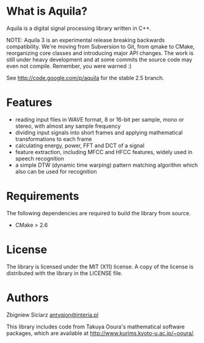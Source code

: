 What is Aquila?
===============

Aquila is a digital signal processing library written in C++.

NOTE: Aquila 3 is an experimental release breaking backwards compatibility.
We're moving from Subversion to Git, from qmake to CMake, reorganizing 
core classes and introducing major API changes. The work is still under
heavy development and at some commits the source code may even not compile. 
Remember, you were warned :)

See http://code.google.com/p/aquila for the stable 2.5 branch.


Features
========

 * reading input files in WAVE format, 8 or 16-bit per sample, mono or stereo,
   with almost any sample frequency
 * dividing input signals into short frames and applying mathematical
   transformations to each frame
 * calculating energy, power, FFT and DCT of a signal
 * feature extraction, including MFCC and HFCC features, widely used in
   speech recognition
 * a simple DTW (dynamic time warping) pattern matching algorithm which
   also can be used for recognition


Requirements
============

The following dependencies are required to build the library from source.

 * CMake > 2.6


License
=======

The library is licensed under the MIT (X11) license. A copy of the license
is distributed with the library in the LICENSE file.


Authors
=======

Zbigniew Siciarz <antyqjon@interia.pl>

This library includes code from Takuya Ooura's mathematical software packages,
which are available at http://www.kurims.kyoto-u.ac.jp/~ooura/.
